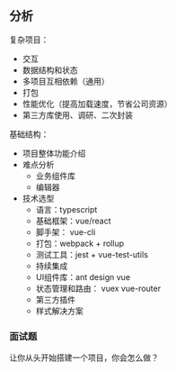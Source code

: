 ## 分析

复杂项目：

* 交互
* 数据结构和状态
* 多项目互相依赖（通用）
* 打包
* 性能优化（提高加载速度，节省公司资源）
* 第三方库使用、调研、二次封装

基础结构：

* 项目整体功能介绍
* 难点分析
  * 业务组件库
  * 编辑器
* 技术选型
  * 语言：typescript
  * 基础框架：vue/react
  * 脚手架： vue-cli
  * 打包：webpack + rollup
  * 测试工具：jest + vue-test-utils
  * 持续集成
  * UI组件库：ant design vue
  * 状态管理和路由： vuex vue-router
  * 第三方插件
  * 样式解决方案

### 面试题

让你从头开始搭建一个项目，你会怎么做？